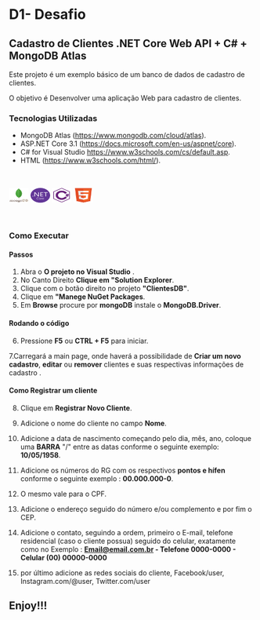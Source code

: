 # D1- Desafio

## Cadastro de Clientes .NET Core Web API + C# + MongoDB Atlas 
Este projeto é um exemplo básico de um banco de dados de cadastro de clientes.

O objetivo é Desenvolver uma aplicação Web para cadastro de clientes.

### Tecnologias Utilizadas 
* MongoDB Atlas (https://www.mongodb.com/cloud/atlas).
* ASP.NET Core 3.1 (https://docs.microsoft.com/en-us/aspnet/core).
* C# for Visual Studio https://www.w3schools.com/cs/default.asp.
* HTML (https://www.w3schools.com/html/).
<br><br>
<div style="display: inline_block"><br>
<img align="center" alt="HTML" height="30" width="40" src="https://raw.githubusercontent.com/devicons/devicon/master/icons/mongodb/mongodb-original-wordmark.svg">
<img align="center" alt="HTML" height="30" width="40" src="https://raw.githubusercontent.com/devicons/devicon/master/icons/dotnetcore/dotnetcore-original.svg">
<img align="center" alt="HTML" height="30" width="40" src="https://raw.githubusercontent.com/devicons/devicon/master/icons/csharp/csharp-line.svg">
<img align="center" alt="HTML" height="30" width="40" src="https://raw.githubusercontent.com/devicons/devicon/master/icons/html5/html5-original.svg">
</div>
<br><br>

### Como Executar
#### Passos

1. Abra o **O projeto no Visual Studio** .
2. No Canto Direito **Clique em "Solution Explorer**.
3. Clique com o botão direito no projeto **"ClientesDB"**.
4. Clique em **"Manege NuGet Packages**.
5. Em **Browse** procure por **mongoDB** instale o **MongoDB.Driver**.

#### Rodando o código

6. Pressione **F5** ou **CTRL + F5** para iniciar.

7.Carregará a main page, onde haverá a possibilidade de **Criar um novo cadastro**, **editar** ou **remover** clientes e suas respectivas informações de cadastro .

#### Como Registrar um cliente
8. Clique em **Registrar Novo Cliente**.
9. Adicione o nome do cliente no campo **Nome**.
10. Adicione a data de nascimento começando pelo dia, mês, ano, coloque uma **BARRA** "/" entre as datas conforme o seguinte exemplo: **10/05/1958**.
11. Adicione os números do RG com os respectivos **pontos e  hífen** conforme o seguinte exemplo : **00.000.000-0**.
12. O mesmo vale para o CPF.
13. Adicione o endereço seguido do número e/ou complemento e por fim o CEP.
14. Adicione o contato, seguindo a ordem, primeiro o E-mail, telefone residencial (caso o cliente possua) seguido do celular, exatamente como no Exemplo : **Email@email.com.br - Telefone 0000-0000 - Celular (00) 00000-0000**

15. por último adicione as redes sociais do cliente, Facebook/user, Instagram.com/@user, Twitter.com/user
## Enjoy!!!
